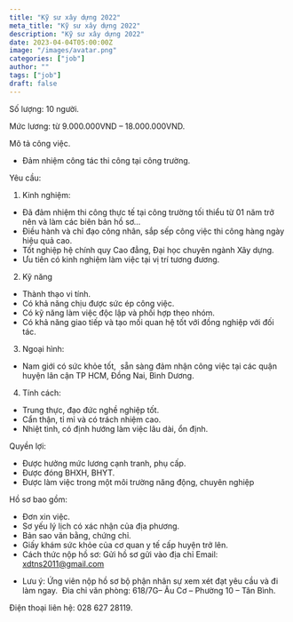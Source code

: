 ```yaml
---
title: "Kỹ sư xây dựng 2022"
meta_title: "Kỹ sư xây dựng 2022"
description: "Kỹ sư xây dựng 2022"
date: 2023-04-04T05:00:00Z
image: "/images/avatar.png"
categories: ["job"]
author: ""
tags: ["job"]
draft: false
---
```


Số lượng: 10 người.

Mức lương: từ 9.000.000VND – 18.000.000VND.

Mô tả công việc.

- Đảm nhiệm công tác thi công tại công trường.

Yêu cầu:

1. Kinh nghiệm:

- Đã đảm nhiệm thi công thực tế tại công trường tối thiểu từ 01 năm trở nên và làm các biên bản hồ sơ...
- Điều hành và chỉ đạo công nhân, sắp sếp công việc thi công hàng ngày hiệu quả cao.
- Tốt nghiệp hệ chính quy Cao đẳng, Đại học chuyên ngành Xây dựng.
- Ưu tiên có kinh nghiệm làm việc tại vị trí tương đương.

2. Kỹ năng

- Thành thạo vi tính.
- Có khả năng chịu được sức ép công việc.
- Có kỹ năng làm việc độc lập và phối hợp theo nhóm.
- Có khả năng giao tiếp và tạo mối quan hệ tốt với đồng nghiệp với đối tác.

3. Ngoại hình:

- Nam giới có sức khỏe tốt,  sẵn sàng đảm nhận công việc tại các quận huyện lân cận TP HCM, Đồng Nai, Bình Dương.

4. Tính cách:

- Trung thực, đạo đức nghề nghiệp tốt.
- Cẩn thận, tỉ mỉ và có trách nhiệm cao.
- Nhiệt tình, có định hướng làm việc lâu dài, ổn định.

Quyền lợi:

- Được hưởng mức lương cạnh tranh, phụ cấp.
- Được đóng BHXH, BHYT.
- Được làm việc trong một môi trường năng động, chuyên nghiệp

Hồ sơ bao gồm:

- Đơn xin việc.
- Sơ yếu lý lịch có xác nhận của địa phương.
- Bản sao văn bằng, chứng chỉ.
- Giấy khám sức khỏe của cơ quan y tế cấp huyện trở lên.
- Cách thức nộp hồ sơ:
  Gửi hồ sơ gửi vào địa chỉ Email: xdtns2011@gmail.com

* Lưu ý: Ứng viên nộp hồ sơ bộ phận nhân sự xem xét đạt yêu cầu và đi làm ngay. 
  Đia chỉ văn phòng: 618/7G– Âu Cơ – Phường 10 – Tân Bình.

Điện thoại liên hệ: 028 627 28119.

